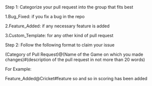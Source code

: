 Step 1: Categorize your pull request into the group that fits best

1.Bug_Fixed: if you fix a bug in the repo

2.Feature_Added: if any necessary feature is added

3.Custom_Template: for any other kind of pull request

Step 2: Follow the following format to claim your issue

(Category of Pull Request)@(Name of the Game on which you made changes)#(description of the pull request in not more than 20 words)

For Example:

Feature_Added@Cricket#feature so and so in scoring has been added
